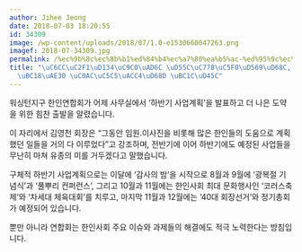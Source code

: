 ```yaml
---
author: Jihee Jeong
date: 2018-07-03 18:20:55
id: 34309
image: /wp-content/uploads/2018/07/1.0-e1530660047263.png
imagef: 2018-07-34309.jpg
permalink: /%ec%9b%8c%ec%8b%b1%ed%84%b4%ec%a7%80%ea%b5%ac-%ed%95%9c%ec%9d%b8%ec%97%b0%ed%95%a9%ed%9a%8c-2018-%ed%95%98%eb%b0%98%ea%b8%b0-%ec%82%ac%ec%97%85%ea%b3%84%ed%9a%8d-%eb%b0%9c%ed%91%9c/
title: "\uC6CC\uC2F1\uD134\uC9C0\uAD6C \uD55C\uC778\uC5F0\uD569\uD68C, 2018 \uD558\
  \uBC18\uAE30 \uC0AC\uC5C5\uACC4\uD68D \uBC1C\uD45C"
---
```


워싱턴지구 한인연합회가 어제 사무실에서 ‘하반기 사업계획’을 발표하고 더 나은 도약을 위한 힘찬 출발을 알렸습니다.

이 자리에서 김영천 회장은 “그동안 임원.이사진을 비롯해 많은 한인들의 도움으로 계획했던 일들을 거의 다 이루었다”고 강조하며, 전반기에 이어 하반기에도 예정된 사업들을 무난히 마쳐 유종의 미를 거두겠다고 말했습니다.

구체적 하반기 사업계획으로는 이달에 ‘감사의 밤’을 시작으로 8월과 9월에 ‘광복절 기념식’과 ‘풀뿌리 컨퍼런스’, 그리고 10월과 11월에는 한인사회 최대 문화행사인 ‘코러스축제’와 ‘차세대 체육대회’를 치루고, 마지막 11월과 12월에는 ‘40대 회장선거’와 정기총회가 예정되어 있습니다.

뿐만 아니라 연합회는 한인사회 주요 이슈와 과제들의 해결에도 적극 노력한다는 방침입니다.

&nbsp;